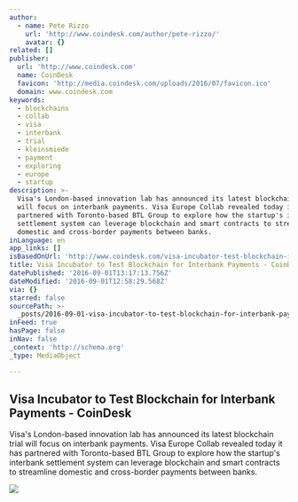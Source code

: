 ```yaml
---
author:
  - name: Pete Rizzo
    url: 'http://www.coindesk.com/author/pete-rizzo/'
    avatar: {}
related: []
publisher:
  url: 'http://www.coindesk.com'
  name: CoinDesk
  favicon: 'http://media.coindesk.com/uploads/2016/07/favicon.ico'
  domain: www.coindesk.com
keywords:
  - blockchains
  - collab
  - visa
  - interbank
  - trial
  - kleinsmiede
  - payment
  - exploring
  - europe
  - startup
description: >-
  Visa's London-based innovation lab has announced its latest blockchain trial
  will focus on interbank payments. Visa Europe Collab revealed today it has
  partnered with Toronto-based BTL Group to explore how the startup's interbank
  settlement system can leverage blockchain and smart contracts to streamline
  domestic and cross-border payments between banks.
inLanguage: en
app_links: []
isBasedOnUrl: 'http://www.coindesk.com/visa-incubator-test-blockchain-interbank-payments/'
title: Visa Incubator to Test Blockchain for Interbank Payments - CoinDesk
datePublished: '2016-09-01T13:17:13.756Z'
dateModified: '2016-09-01T12:58:29.568Z'
via: {}
starred: false
sourcePath: >-
  _posts/2016-09-01-visa-incubator-to-test-blockchain-for-interbank-payments-c.md
inFeed: true
hasPage: false
inNav: false
_context: 'http://schema.org'
_type: MediaObject

---
```

<article style=""><h1>Visa Incubator to Test Blockchain for Interbank Payments - CoinDesk</h1><p>Visa's London-based innovation lab has announced its latest blockchain trial will focus on interbank payments. Visa Europe Collab revealed today it has partnered with Toronto-based BTL Group to explore how the startup's interbank settlement system can leverage blockchain and smart contracts to streamline domestic and cross-border payments between banks.</p><img src="http://media.coindesk.com/uploads/2016/03/lawrence-summers-headshot.jpg" /></article>